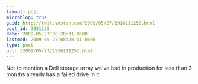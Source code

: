 ```yaml
---
layout: post
microblog: true
guid: http://twit.vmstan.com/2009/05/27/1936111252.html
post_id: 3051235
date: 2009-05-27T08:28:31-0600
lastmod: 2009-05-27T08:28:31-0600
type: post
url: /2009/05/27/1936111252.html
---
```

Not to mention a Dell storage array we've had in production for less than 3 months already has a failed drive in it.

